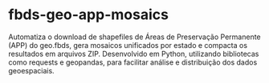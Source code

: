 # fbds-geo-app-mosaics
Automatiza o download de shapefiles de Áreas de Preservação Permanente (APP) do geo.fbds, gera mosaicos unificados por estado e compacta os resultados em arquivos ZIP. Desenvolvido em Python, utilizando bibliotecas como requests e geopandas, para facilitar análise e distribuição dos dados geoespaciais.
